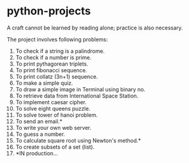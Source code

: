 # python-projects
A craft cannot be learned by reading alone; practice is also necessary.


The project involves following problems:

1. To check if a string is a palindrome.
2. To check if a number is prime.
3. To print pythagorean triplets.
4. To print fibonacci sequence.
5. To print collatz (3n+1) sequence.
6. To make a simple quiz.
7. To draw a simple image in Terminal using binary no.
8. To retrieve data from International Space Station.
9. To implement caesar cipher.
10. To solve eight queens puzzle.
11. To solve tower of hanoi problem.
12. To send an email.*
13. To write your own web server.
14. To guess a number.
15. To calculate square root using Newton's method.*
16. To create subsets of a set (list). 
17. *IN production...